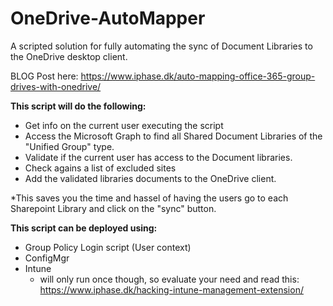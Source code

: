 # OneDrive-AutoMapper

A scripted solution for fully automating the sync of Document Libraries to the OneDrive desktop client.

BLOG Post here: https://www.iphase.dk/auto-mapping-office-365-group-drives-with-onedrive/

**This script will do the following:**
- Get info on the current user executing the script
- Access the Microsoft Graph to find all Shared Document Libraries of the "Unified Group" type.
- Validate if the current user has access to the Document libraries.
- Check agains a list of excluded sites
- Add the validated libraries documents to the OneDrive client.

*This saves you the time and hassel of having the users go to each Sharepoint Library and click on the "sync" button.

**This script can be deployed using:**
- Group Policy Login script (User context)
- ConfigMgr
- Intune 
  - will only run once though, so evaluate your need and read this: https://www.iphase.dk/hacking-intune-management-extension/
